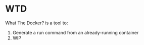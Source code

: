 # WTD

What The Docker? is a tool to:

1. Generate a run command from an already-running container
1. WIP
